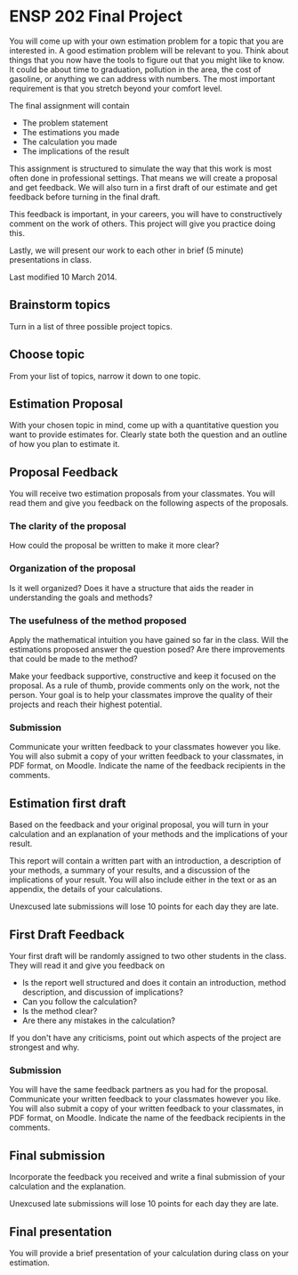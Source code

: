 # ENSP 202 Final Project

You will come up with your own estimation problem for a topic that you are
interested in.  A good estimation problem will be relevant to you.
Think about things that you now have the tools to figure out that you
might like to know.  It could be about time to graduation, pollution in
the area, the cost of gasoline, or anything we can address with numbers.
The most important requirement is that you stretch beyond your comfort
level.

The final assignment will contain

- The problem statement
- The estimations you made
- The calculation you made
- The implications of the result

This assignment is structured to simulate the way that this work is most
often done in professional settings.  That means we will create a
proposal and get feedback.  We will also turn in a first draft of our
estimate and get feedback before turning in the final draft.

This feedback is important, in your careers, you will have to
constructively comment on the work of others.  This project will give
you practice doing this.

Lastly, we will present our work to each other in brief (5 minute)
presentations in class.

Last modified 10 March 2014.

## Brainstorm topics
<!--Due 17 Feb 2014-->

Turn in a list of three possible project topics.

## Choose topic
<!--Due 24 Feb 2014-->

From your list of topics, narrow it down to one topic.

## Estimation Proposal
<!--Due 10 Mar 2014-->

With your chosen topic in mind, come up with a quantitative question you
want to provide estimates for.  Clearly state both the question and an
outline of how you plan to estimate it.

## Proposal Feedback

You will receive two estimation proposals from your classmates.
You will read them and give you feedback on the following aspects of the
proposals.

### The clarity of the proposal

How could the proposal be written to make it more clear?

### Organization of the proposal

Is it well organized?  Does it have a structure that aids the reader in
understanding the goals and methods?

### The usefulness of the method proposed

Apply the mathematical intuition you have gained so far in the class.
Will the estimations proposed answer the question posed?  Are there
improvements that could be made to the method?

Make your feedback supportive, constructive and keep it focused on the
proposal.  As a rule of thumb, provide comments only on the work, not
the person.  Your goal is to help your classmates improve the quality of
their projects and reach their highest potential.

### Submission

Communicate your written feedback to your classmates however you like.
You will also submit a copy of your written feedback to your classmates, in
PDF format, on Moodle.  Indicate the name of the feedback recipients in
the comments.

## Estimation first draft
<!--Due 7 Apr 2014-->

Based on the feedback and your original proposal, you will turn in your
calculation and an explanation of your methods and the implications of
your result.

This report will contain a written part with an introduction, a
description of your methods, a summary of your results, and a discussion
of the implications of your result.  You will also include either in the
text or as an appendix, the details of your calculations.

Unexcused late submissions will lose 10 points for each day they are late.

## First Draft Feedback
<!--Due 14 Apr 2014-->

Your first draft will be randomly assigned to two other students
in the class.  They will read it and give you feedback on

- Is the report well structured and does it contain an introduction,
  method description, and discussion of implications?
- Can you follow the calculation?
- Is the method clear?
- Are there any mistakes in the calculation?

If you don't have any criticisms, point out which aspects of
the project are strongest and why.


### Submission

You will have the same feedback partners as you had for the proposal.
Communicate your written feedback to your classmates however you like.
You will also submit a copy of your written feedback to your classmates, in
PDF format, on Moodle.  Indicate the name of the feedback recipients in
the comments.

## Final submission

<!--Due 21 Apr 2014-->

Incorporate the feedback you received and write a final submission of
your calculation and the explanation.

Unexcused late submissions will lose 10 points for each day they are late.

## Final presentation

<!-- Due ??? -->

You will provide a brief presentation of your calculation during class
on your estimation.
